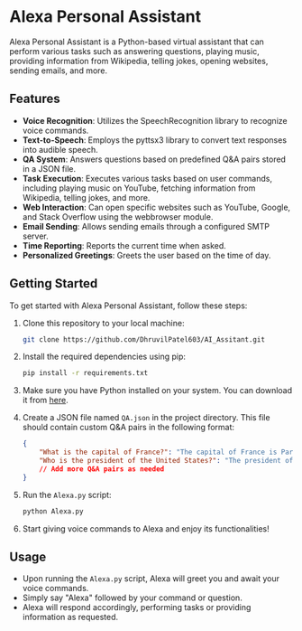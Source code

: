 # Alexa Personal Assistant

Alexa Personal Assistant is a Python-based virtual assistant that can perform various tasks such as answering questions, playing music, providing information from Wikipedia, telling jokes, opening websites, sending emails, and more.

## Features

- **Voice Recognition**: Utilizes the SpeechRecognition library to recognize voice commands.
- **Text-to-Speech**: Employs the pyttsx3 library to convert text responses into audible speech.
- **QA System**: Answers questions based on predefined Q&A pairs stored in a JSON file.
- **Task Execution**: Executes various tasks based on user commands, including playing music on YouTube, fetching information from Wikipedia, telling jokes, and more.
- **Web Interaction**: Can open specific websites such as YouTube, Google, and Stack Overflow using the webbrowser module.
- **Email Sending**: Allows sending emails through a configured SMTP server.
- **Time Reporting**: Reports the current time when asked.
- **Personalized Greetings**: Greets the user based on the time of day.

## Getting Started

To get started with Alexa Personal Assistant, follow these steps:

1. Clone this repository to your local machine:

    ```bash
    git clone https://github.com/DhruvilPatel603/AI_Assitant.git
    ```

2. Install the required dependencies using pip:

    ```bash
    pip install -r requirements.txt
    ```

3. Make sure you have Python installed on your system. You can download it from [here](https://www.python.org/downloads/).

4. Create a JSON file named `QA.json` in the project directory. This file should contain custom Q&A pairs in the following format:

    ```json
    {
        "What is the capital of France?": "The capital of France is Paris.",
        "Who is the president of the United States?": "The president of the United States is Joe Biden."
        // Add more Q&A pairs as needed
    }
    ```

5. Run the `Alexa.py` script:

    ```bash
    python Alexa.py
    ```

6. Start giving voice commands to Alexa and enjoy its functionalities!

## Usage

- Upon running the `Alexa.py` script, Alexa will greet you and await your voice commands.
- Simply say "Alexa" followed by your command or question.
- Alexa will respond accordingly, performing tasks or providing information as requested.
